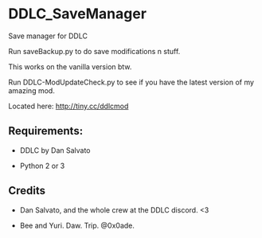 # DDLC_SaveManager
Save manager for DDLC

Run saveBackup.py to do save modifications n stuff. 

This works on the vanilla version btw.

Run DDLC-ModUpdateCheck.py to see if you have the latest version of my amazing mod.

Located here: http://tiny.cc/ddlcmod

## Requirements:

* DDLC by Dan Salvato

* Python 2 or 3

## Credits 

* Dan Salvato, and the whole crew at the DDLC discord. <3

* Bee and Yuri. Daw. Trip. @0x0ade. 